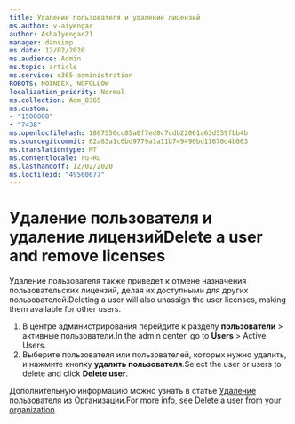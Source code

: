 ```yaml
---
title: Удаление пользователя и удаление лицензий
ms.author: v-aiyengar
author: AshaIyengar21
manager: dansimp
ms.date: 12/02/2020
ms.audience: Admin
ms.topic: article
ms.service: o365-administration
ROBOTS: NOINDEX, NOFOLLOW
localization_priority: Normal
ms.collection: Adm_O365
ms.custom:
- "1500008"
- "7438"
ms.openlocfilehash: 1867556cc85a0f7ed0c7cdb22061a63d559fbb4b
ms.sourcegitcommit: 62a83a1c6bd9779a1a11b749490bd11670d4b063
ms.translationtype: MT
ms.contentlocale: ru-RU
ms.lasthandoff: 12/02/2020
ms.locfileid: "49560677"
---
```

# <a name="delete-a-user-and-remove-licenses"></a><span data-ttu-id="f16bb-102">Удаление пользователя и удаление лицензий</span><span class="sxs-lookup"><span data-stu-id="f16bb-102">Delete a user and remove licenses</span></span>

<span data-ttu-id="f16bb-103">Удаление пользователя также приведет к отмене назначения пользовательских лицензий, делая их доступными для других пользователей.</span><span class="sxs-lookup"><span data-stu-id="f16bb-103">Deleting a user will also unassign the user licenses, making them available for other users.</span></span> 
1. <span data-ttu-id="f16bb-104">В центре администрирования перейдите к разделу **пользователи** > активные пользователи.</span><span class="sxs-lookup"><span data-stu-id="f16bb-104">In the admin center, go to **Users** > Active Users.</span></span>
1. <span data-ttu-id="f16bb-105">Выберите пользователя или пользователей, которых нужно удалить, и нажмите кнопку **удалить пользователя**.</span><span class="sxs-lookup"><span data-stu-id="f16bb-105">Select the user or users to delete and click **Delete user**.</span></span>

<span data-ttu-id="f16bb-106">Дополнительную информацию можно узнать в статье [Удаление пользователя из Организации](https://docs.microsoft.com/microsoft-365/admin/add-users/delete-a-user).</span><span class="sxs-lookup"><span data-stu-id="f16bb-106">For more info, see [Delete a user from your organization](https://docs.microsoft.com/microsoft-365/admin/add-users/delete-a-user).</span></span> 